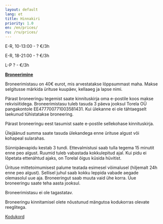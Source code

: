 ```yaml
---
layout: default
lang: et
title: Hinnakiri
priority: 1.0
en: /en/prices/
ru: /ru/prices/
---
```


E-R, 10-13:00 - ? €/3h

E-R, 18-21:00 - ? €/3h

L-P ? - €/3h

<a href="javascript:document.querySelector('.book-now').click()">**Broneerimine**</a>

Broneerimistasu on 40€ eurot, mis arvestatakse lõppsummast maha. Makse selgitusse märkida ürituse kuupäev, kellaaeg ja lapse nimi.

Pärast broneeringu tegemist saate kinnituskirja oma e-postile koos makse rekvisiitidega. 
Broneerimistasu tuleb tasuda 3 päeva jooksul Torela OÜ pangakontole EE477700771003581431. Kui ülekanne ei ole tähtaegselt laekunud tühistatakse broneering.

Pärast broneeringu eest tasumist saate e-postile sellekohase kinnituskirja.

Ülejäänud summa saate tasuda ülekandega enne ürituse algust või kohapeal sularahas.

Sünnipäevapidu kestab 3 tundi. Ettevalmistusi saab tulla tegema 15 minutit enne peo algust. Ruumid tuleb vabastada kokkulepitud ajal. Kui pidu ei lõpetata ettenähtud ajaks, on Torelal õigus küsida hüvitist.

Ürituse mittetoimumisest palume teatada esimesel võimalusel (hiljemalt 24h enne peo algust). Sellisel juhul saab kokku leppida vabade aegade olemasolul uue aja. Broneeringut saab muuta vaid ühe korra. Uue broneeringu saate teha aasta jooksul.

Broneerimistasu ei ole tagastatav.

Broneeringu kinnitamisel olete nõustunud mängutoa kodukorras olevate reeglitega.

[Kodukord](/kodukord/)
